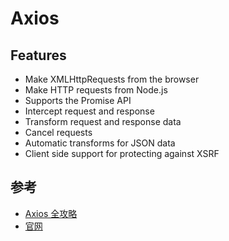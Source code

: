 Axios
===

## Features

- Make XMLHttpRequests from the browser
- Make HTTP requests from Node.js
- Supports the Promise API
- Intercept request and response
- Transform request and response data
- Cancel requests
- Automatic transforms for JSON data
- Client side support for protecting against XSRF

## 参考

- [Axios 全攻略](https://ykloveyxk.github.io/2017/02/25/axios%E5%85%A8%E6%94%BB%E7%95%A5/)
- [官网](https://github.com/mzabriskie/axios)
